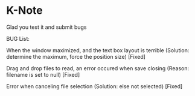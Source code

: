 # K-Note
Glad you test it and submit bugs

BUG List:

When the window maximized, and the text box layout is terrible (Solution: determine the maximum, force the position size) [Fixed]

Drag and drop files to read, an error occured when save closing  (Reason: filename is set to null) [Fixed]

Error when canceling file selection (Solution: else not selected) [Fixed]

